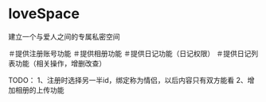 # loveSpace
建立一个与爱人之间的专属私密空间

＃提供注册账号功能
＃提供相册功能
＃提供日记功能（日记权限）
＃提供日记列表功能（相关操作，增删改查）


TODO：
1、注册时选择另一半id，绑定称为情侣，以后内容只有双方能看
2、增加相册的上传功能
